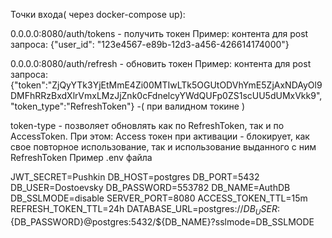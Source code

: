 Точки входа( через docker-compose up):

0.0.0.0:8080/auth/tokens - получить токен
Пример: контента для post запроса: {"user_id": "123e4567-e89b-12d3-a456-426614174000"}

0.0.0.0:8080/auth/refresh - обновить токен
Пример: контента для post запроса: {"token":"ZjQyYTk3YjEtMmE4Zi00MTIwLTk5OGUtODVhYmE5ZjAxNDAyOl9DMFhRRzBxdXlrVmxLMzJjZnk0cFdnelcyYWdQUFp0ZS1scUU5dUMxVkk9",
"token_type":"RefreshToken"} -( при валидном токине )

token-type - позволяет обновлять как по RefreshToken, так и по AccessToken.
При этом: Access токен при активации - блокирует, как свое повторное использование, так и использование выданного с ним RefreshToken
Пример .env файла

JWT_SECRET=Pushkin
DB_HOST=postgres
DB_PORT=5432
DB_USER=Dostoevsky
DB_PASSWORD=553782
DB_NAME=AuthDB
DB_SSLMODE=disable
SERVER_PORT=8080
ACCESS_TOKEN_TTL=15m
REFRESH_TOKEN_TTL=24h
DATABASE_URL=postgres://${DB_USER}:${DB_PASSWORD}@postgres:5432/${DB_NAME}?sslmode=DB_SSLMODE

